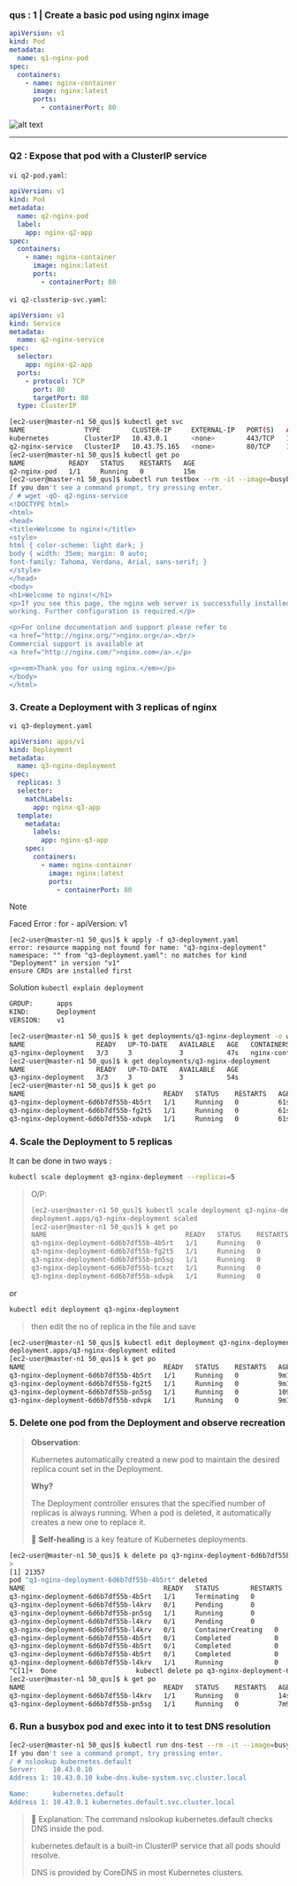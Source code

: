 ### qus : 1 | Create a basic pod using nginx image

```yaml
apiVersion: v1
kind: Pod
metadata:
  name: q1-nginx-pod
spec:
  containers:
    - name: nginx-container
      image: nginx:latest
      ports:
        - containerPort: 80
```

![alt text](image.png)

---

### Q2 : Expose that pod with a ClusterIP service

`vi q2-pod.yaml`:

```yaml
apiVersion: v1
kind: Pod
metadata:
  name: q2-nginx-pod
  label:
    app: nginx-q2-app
spec:
  containers:
    - name: nginx-container
      image: nginx:latest
      ports:
        - containerPort: 80
```

`vi q2-clusterip-svc.yaml`:

```yaml
apiVersion: v1
kind: Service
metadata:
  name: q2-nginx-service
spec:
  selector:
    app: nginx-q2-app
  ports:
    - protocol: TCP
      port: 80
      targetPort: 80
  type: ClusterIP
```

```sh
[ec2-user@master-n1 50_qus]$ kubectl get svc
NAME               TYPE        CLUSTER-IP     EXTERNAL-IP   PORT(S)   AGE
kubernetes         ClusterIP   10.43.0.1      <none>        443/TCP   16d
q2-nginx-service   ClusterIP   10.43.75.165   <none>        80/TCP    13m
[ec2-user@master-n1 50_qus]$ kubectl get po
NAME           READY   STATUS    RESTARTS   AGE
q2-nginx-pod   1/1     Running   0          15m
[ec2-user@master-n1 50_qus]$ kubectl run testbox --rm -it --image=busybox -- /bin/sh
If you don't see a command prompt, try pressing enter.
/ # wget -qO- q2-nginx-service
<!DOCTYPE html>
<html>
<head>
<title>Welcome to nginx!</title>
<style>
html { color-scheme: light dark; }
body { width: 35em; margin: 0 auto;
font-family: Tahoma, Verdana, Arial, sans-serif; }
</style>
</head>
<body>
<h1>Welcome to nginx!</h1>
<p>If you see this page, the nginx web server is successfully installed and
working. Further configuration is required.</p>

<p>For online documentation and support please refer to
<a href="http://nginx.org/">nginx.org</a>.<br/>
Commercial support is available at
<a href="http://nginx.com/">nginx.com</a>.</p>

<p><em>Thank you for using nginx.</em></p>
</body>
</html>
```

### 3. Create a Deployment with 3 replicas of nginx

`vi q3-deployment.yaml`

```yaml
apiVersion: apps/v1
kind: Deployment
metadata:
  name: q3-nginx-deployment
spec:
  replicas: 3
  selector:
    matchLabels:
      app: nginx-q3-app
  template:
    metadata:
      labels:
        app: nginx-q3-app
    spec:
      containers:
        - name: nginx-container
          image: nginx:latest
          ports:
            - containerPort: 80
```

> [!NOTE]
> Faced Error : for - apiVersion: v1
>
> ```
> [ec2-user@master-n1 50_qus]$ k apply -f q3-deployment.yaml
> error: resource mapping not found for name: "q3-nginx-deployment" namespace: "" from "q3-deployment.yaml": no matches for kind "Deployment" in version "v1"
> ensure CRDs are installed first
> ```
>
> Solution
> `kubectl explain deployment`
>
> ```sh
> GROUP:      apps
> KIND:       Deployment
> VERSION:    v1
> ```

```bash
[ec2-user@master-n1 50_qus]$ k get deployments/q3-nginx-deployment -o wide
NAME                  READY   UP-TO-DATE   AVAILABLE   AGE   CONTAINERS        IMAGES         SELECTOR
q3-nginx-deployment   3/3     3            3           47s   nginx-container   nginx:latest   app=nginx-q3-app
[ec2-user@master-n1 50_qus]$ k get deployments/q3-nginx-deployment
NAME                  READY   UP-TO-DATE   AVAILABLE   AGE
q3-nginx-deployment   3/3     3            3           54s
[ec2-user@master-n1 50_qus]$ k get po
NAME                                   READY   STATUS    RESTARTS   AGE
q3-nginx-deployment-6d6b7df55b-4b5rt   1/1     Running   0          61s
q3-nginx-deployment-6d6b7df55b-fg2t5   1/1     Running   0          61s
q3-nginx-deployment-6d6b7df55b-xdvpk   1/1     Running   0          61s
```

### 4. Scale the Deployment to 5 replicas

It can be done in two ways :

```bash
kubectl scale deployment q3-nginx-deployment --replicas=5
```

> O/P:
>
> ```sh
> [ec2-user@master-n1 50_qus]$ kubectl scale deployment q3-nginx-deployment --replicas=5
> deployment.apps/q3-nginx-deployment scaled
> [ec2-user@master-n1 50_qus]$ k get po
> NAME                                   READY   STATUS    RESTARTS   AGE
> q3-nginx-deployment-6d6b7df55b-4b5rt   1/1     Running   0          7m29s
> q3-nginx-deployment-6d6b7df55b-fg2t5   1/1     Running   0          7m29s
> q3-nginx-deployment-6d6b7df55b-pn5sg   1/1     Running   0          6s
> q3-nginx-deployment-6d6b7df55b-tcxzt   1/1     Running   0          6s
> q3-nginx-deployment-6d6b7df55b-xdvpk   1/1     Running   0          7m29s
>
> ```

or

```sh
kubectl edit deployment q3-nginx-deployment
```

> then edit the no of replica in the file and save

```sh
[ec2-user@master-n1 50_qus]$ kubectl edit deployment q3-nginx-deployment
deployment.apps/q3-nginx-deployment edited
[ec2-user@master-n1 50_qus]$ k get po
NAME                                   READY   STATUS    RESTARTS   AGE
q3-nginx-deployment-6d6b7df55b-4b5rt   1/1     Running   0          9m12s
q3-nginx-deployment-6d6b7df55b-fg2t5   1/1     Running   0          9m12s
q3-nginx-deployment-6d6b7df55b-pn5sg   1/1     Running   0          109s
q3-nginx-deployment-6d6b7df55b-xdvpk   1/1     Running   0          9m12s
```

### 5. Delete one pod from the Deployment and observe recreation

> **Observation**:
>
> Kubernetes automatically created a new pod to maintain the desired replica count set in the Deployment.
>
> **Why?**
>
> The Deployment controller ensures that the specified number of replicas is always running. When a pod is deleted, it automatically creates a new one to replace it.
>
> 🔁 **Self-healing** is a key feature of Kubernetes deployments.

```sh
[ec2-user@master-n1 50_qus]$ k delete po q3-nginx-deployment-6d6b7df55b-4b5rt & k get po -w \
>
[1] 21357
pod "q3-nginx-deployment-6d6b7df55b-4b5rt" deleted
NAME                                   READY   STATUS        RESTARTS   AGE
q3-nginx-deployment-6d6b7df55b-4b5rt   1/1     Terminating   0          14m
q3-nginx-deployment-6d6b7df55b-l4krv   0/1     Pending       0          0s
q3-nginx-deployment-6d6b7df55b-pn5sg   1/1     Running       0          6m55s
q3-nginx-deployment-6d6b7df55b-l4krv   0/1     Pending       0          0s
q3-nginx-deployment-6d6b7df55b-l4krv   0/1     ContainerCreating   0          0s
q3-nginx-deployment-6d6b7df55b-4b5rt   0/1     Completed           0          14m
q3-nginx-deployment-6d6b7df55b-4b5rt   0/1     Completed           0          14m
q3-nginx-deployment-6d6b7df55b-4b5rt   0/1     Completed           0          14m
q3-nginx-deployment-6d6b7df55b-l4krv   1/1     Running             0          3s
^C[1]+  Done                    kubectl delete po q3-nginx-deployment-6d6b7df55b-4b5rt
[ec2-user@master-n1 50_qus]$ k get po
NAME                                   READY   STATUS    RESTARTS   AGE
q3-nginx-deployment-6d6b7df55b-l4krv   1/1     Running   0          14s
q3-nginx-deployment-6d6b7df55b-pn5sg   1/1     Running   0          7m9s
```

### 6. Run a busybox pod and exec into it to test DNS resolution

```sh
[ec2-user@master-n1 50_qus]$ kubectl run dns-test --rm -it --image=busybox:1.28 --restart=Never -- /bin/sh
If you don't see a command prompt, try pressing enter.
/ # nslookup kubernetes.default
Server:    10.43.0.10
Address 1: 10.43.0.10 kube-dns.kube-system.svc.cluster.local

Name:      kubernetes.default
Address 1: 10.43.0.1 kubernetes.default.svc.cluster.local
```

> 📝 Explanation:
> The command nslookup kubernetes.default checks DNS inside the pod.
>
> kubernetes.default is a built-in ClusterIP service that all pods should resolve.
>
> DNS is provided by CoreDNS in most Kubernetes clusters.
